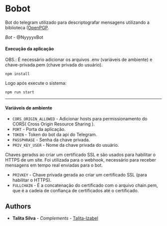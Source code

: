 # Bobot

Bot do telegram utilizado para descriptografar mensagens utilizando a biblioteca ([OpenPGP](https://www.npmjs.com/package/openpgp).

_Bot_ - @NyyyyxBot

#### Execução da aplicação

OBS.: É necessário adicionar os arquivos .env (variáveis de ambiente) e chave-privada.pem (chave privada do usuário).

```shell
npm install
```

Logo após execute o sistema:

```
npm run start
```

---

#### Variáveis de ambiente

- `CORS_ORIGIN_ALLOWED` - Adicionar hosts para permissionamento do CORS( Cross Origin Resource Sharing ).
- `PORT` - Porta da aplicação.
- `TOKEN` - Token do bot da api do Telegram.
- `PASSPHRASE` - Senha da chave privada.
- `PRIV_KEY_USER` - Nome da chave privada do usuário.

Chaves geradss ao criar um certificado SSL e são usados para habilitar o HTTPS de um site.
Foi utilizada para o webhook, necessário para receber mensagens em tempo real enviadas para o bot.

- `PRIVKEY` - Chave privada gerada ao criar um certificado SSL (para habilitar o HTTPS).
- `FULLCHAIN` - É a concatenação do certificado com o arquivo chain.pem, que é a cadeia de confiança de certificados até o certificado.

## Authors

- **Talita Silva** - _Complements_ - [Talita-Izabel](https://github.com/Talita-Izabel)

